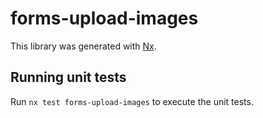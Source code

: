 # forms-upload-images

This library was generated with [Nx](https://nx.dev).

## Running unit tests

Run `nx test forms-upload-images` to execute the unit tests.
